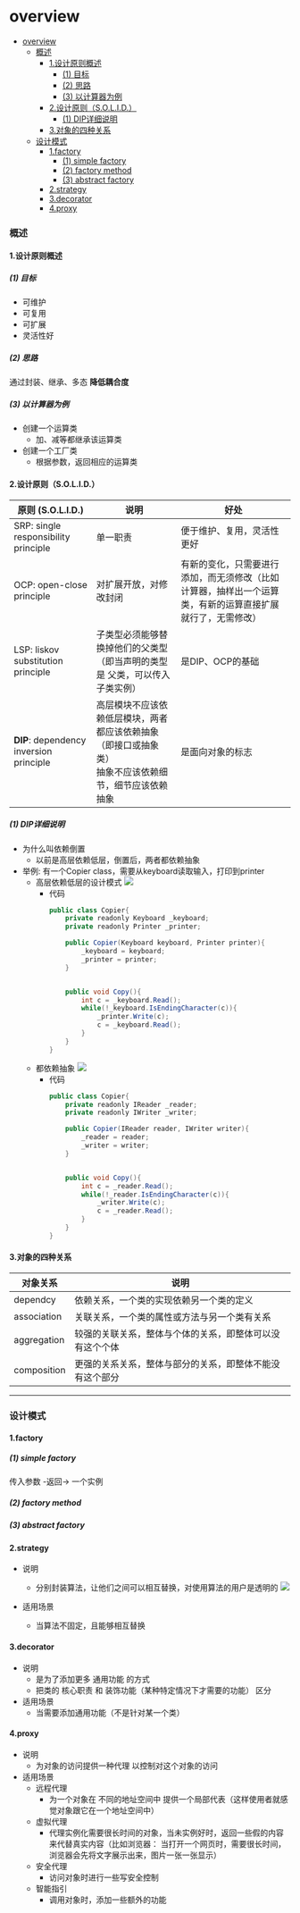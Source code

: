 # overview


<!-- @import "[TOC]" {cmd="toc" depthFrom=1 depthTo=6 orderedList=false} -->

<!-- code_chunk_output -->

- [overview](#overview)
    - [概述](#概述)
      - [1.设计原则概述](#1设计原则概述)
        - [(1) 目标](#1-目标)
        - [(2) 思路](#2-思路)
        - [(3) 以计算器为例](#3-以计算器为例)
      - [2.设计原则（S.O.L.I.D.）](#2设计原则solid)
        - [(1) DIP详细说明](#1-dip详细说明)
      - [3.对象的四种关系](#3对象的四种关系)
    - [设计模式](#设计模式)
      - [1.factory](#1factory)
        - [(1) simple factory](#1-simple-factory)
        - [(2) factory method](#2-factory-method)
        - [(3) abstract factory](#3-abstract-factory)
      - [2.strategy](#2strategy)
      - [3.decorator](#3decorator)
      - [4.proxy](#4proxy)

<!-- /code_chunk_output -->

### 概述

#### 1.设计原则概述

##### (1) 目标
* 可维护
* 可复用
* 可扩展
* 灵活性好

##### (2) 思路
通过封装、继承、多态 **降低耦合度**


##### (3) 以计算器为例
* 创建一个运算类
    * 加、减等都继承该运算类
* 创建一个工厂类
    * 根据参数，返回相应的运算类

#### 2.设计原则（S.O.L.I.D.）

|原则 (S.O.L.I.D.)|说明|好处|
|-|-|-|
|SRP: single responsibility principle|单一职责|便于维护、复用，灵活性更好|
|OCP: open-close principle|对扩展开放，对修改封闭|有新的变化，只需要进行添加，而无须修改（比如计算器，抽样出一个运算类，有新的运算直接扩展就行了，无需修改）|
|LSP: liskov substitution principle|子类型必须能够替换掉他们的父类型（即当声明的类型是 父类，可以传入 子类实例）|是DIP、OCP的基础|
|**DIP**: dependency inversion principle|高层模块不应该依赖低层模块，两者都应该依赖抽象（即接口或抽象类）</br>抽象不应该依赖细节，细节应该依赖抽象|是面向对象的标志|

##### (1) DIP详细说明
* 为什么叫依赖倒置
    * 以前是高层依赖低层，倒置后，两者都依赖抽象
* 举例: 有一个Copier class，需要从keyboard读取输入，打印到printer
    * 高层依赖低层的设计模式
    ![](./imgs/overview_02.png)
        * 代码
            ```java
            public class Copier{
                private readonly Keyboard _keyboard;
                private readonly Printer _printer;

                public Copier(Keyboard keyboard, Printer printer){
                    _keyboard = keyboard;
                    _printer = printer;
                }


                public void Copy(){
                    int c = _keyboard.Read();
                    while(!_keyboard.IsEndingCharacter(c)){
                        _printer.Write(c);
                        c = _keyboard.Read();
                    }
                }
            }
            ```
    * 都依赖抽象
    ![](./imgs/overview_03.png)
        * 代码
            ```java
            public class Copier{
                private readonly IReader _reader;
                private readonly IWriter _writer;

                public Copier(IReader reader, IWriter writer){
                    _reader = reader;
                    _writer = writer;
                }


                public void Copy(){
                    int c = _reader.Read();
                    while(!_reader.IsEndingCharacter(c)){
                        _writer.Write(c);
                        c = _reader.Read();
                    }
                }
            } 
            ```

#### 3.对象的四种关系

|对象关系|说明|
|-|-|
|dependcy|依赖关系，一个类的实现依赖另一个类的定义|
|association|关联关系，一个类的属性或方法与另一个类有关系|
|aggregation|较强的关联关系，整体与个体的关系，即整体可以没有这个个体|
|composition|更强的关系关系，整体与部分的关系，即整体不能没有这个部分|

***

### 设计模式

#### 1.factory

##### (1) simple factory
传入参数 -返回-> 一个实例

##### (2) factory method

##### (3) abstract factory

#### 2.strategy

* 说明
    * 分别封装算法，让他们之间可以相互替换，对使用算法的用户是透明的
![](./imgs/overview_01.png)

* 适用场景
    * 当算法不固定，且能够相互替换

#### 3.decorator

* 说明
    * 是为了添加更多 通用功能 的方式
    * 把类的 核心职责 和 装饰功能（某种特定情况下才需要的功能） 区分
* 适用场景
    * 当需要添加通用功能（不是针对某一个类）

#### 4.proxy

* 说明
    * 为对象的访问提供一种代理 以控制对这个对象的访问
* 适用场景
    * 远程代理
        * 为一个对象在 不同的地址空间中 提供一个局部代表（这样使用者就感觉对象跟它在一个地址空间中）
    * 虚拟代理
        * 代理实例化需要很长时间的对象，当未实例好时，返回一些假的内容来代替真实内容（比如浏览器： 当打开一个网页时，需要很长时间，浏览器会先将文字展示出来，图片一张一张显示）
    * 安全代理
        * 访问对象时进行一些写安全控制
    * 智能指引
        * 调用对象时，添加一些额外的功能


